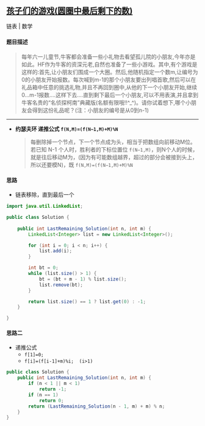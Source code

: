 ## [孩子们的游戏(圆圈中最后剩下的数)](https://www.nowcoder.com/practice/f78a359491e64a50bce2d89cff857eb6)

<code style="color: var(--vscode-textPreformat-foreground); font-family: Menlo, Monaco, Consolas, &quot;Droid Sans Mono&quot;, &quot;Courier New&quot;, monospace, &quot;Droid Sans Fallback&quot;; font-size: 14px; line-height: 19px;">链表</code><span>&nbsp;</span>|<span>&nbsp;</span><code style="color: var(--vscode-textPreformat-foreground); font-family: Menlo, Monaco, Consolas, &quot;Droid Sans Mono&quot;, &quot;Courier New&quot;, monospace, &quot;Droid Sans Fallback&quot;; font-size: 14px; line-height: 19px;">数学</code>

#### 题目描述

> 每年六一儿童节,牛客都会准备一些小礼物去看望孤儿院的小朋友,今年亦是如此。HF作为牛客的资深元老,自然也准备了一些小游戏。其中,有个游戏是这样的:首先,让小朋友们围成一个大圈。然后,他随机指定一个数m,让编号为0的小朋友开始报数。每次喊到m-1的那个小朋友要出列唱首歌,然后可以在礼品箱中任意的挑选礼物,并且不再回到圈中,从他的下一个小朋友开始,继续0...m-1报数....这样下去....直到剩下最后一个小朋友,可以不用表演,并且拿到牛客名贵的“名侦探柯南”典藏版(名额有限哦!!^_^)。请你试着想下,哪个小朋友会得到这份礼品呢？(注：小朋友的编号是从0到n-1)

---
* **约瑟夫环 递推公式  `f(N,M)=(f(N−1,M)+M)%N`**
    > 每删除掉一个节点，下一个节点成为头，相当于把数组向前移动M位。若已知 N-1 个人时，胜利者的下标位置位 `f(N−1,M)`，则N个人的时候，就是往后移动M为，(因为有可能数组越界，超过的部分会被接到头上，所以还要模N)，既 `f(N,M)=(f(N−1,M)+M)%N`
#### 思路
* 链表移除，直到最后一个
```java
import java.util.LinkedList;

public class Solution {
    
    public int LastRemaining_Solution(int n, int m) {
        LinkedList<Integer> list = new LinkedList<Integer>();

        for (int i = 0; i < n; i++) {
            list.add(i);
        }

        int bt = 0;
        while (list.size() > 1) {
            bt = (bt + m - 1) % list.size();
            list.remove(bt);
        }

        return list.size() == 1 ? list.get(0) : -1;
    }

}
```

#### 思路二
* 递推公式
    * `f[1]=0;`
    * `f[i]=(f[i-1]+m)%i;  (i>1)`
```java
public class Solution {
    public int LastRemaining_Solution(int n, int m) {
        if (n < 1 || m < 1)
            return -1;
        if (n == 1)
            return 0;
        return (LastRemaining_Solution(n - 1, m) + m) % n;
    }
}
```